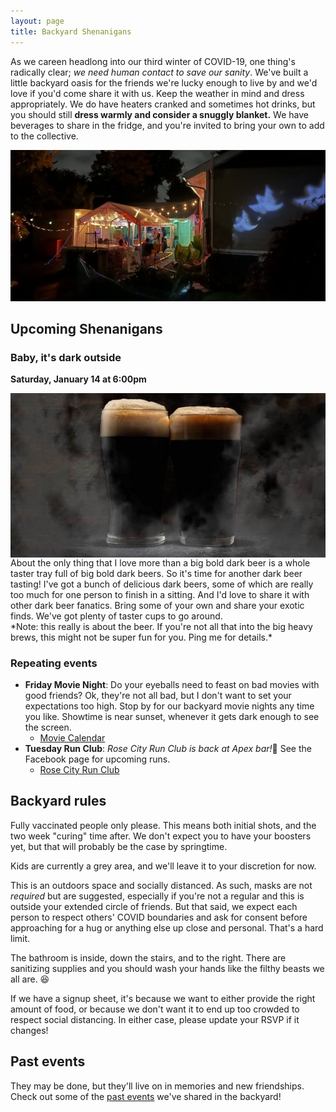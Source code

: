 ```yaml
---
layout: page
title: Backyard Shenanigans
---
```


As we careen headlong into our third winter of COVID-19, one thing's radically
clear; _we need human contact to save our sanity_. We've built a little backyard
 oasis for the friends we're lucky enough to live by and we'd love if you'd come
share it with us. Keep the weather in mind and dress appropriately. We do have
heaters cranked and sometimes hot drinks, but you should still **dress warmly and
consider a snuggly blanket.** We have beverages to share in the fridge, and you're
invited to bring your own to add to the collective.

![Backyard photo with Josh singing spooky karaoke](/assets/images/backyard.jpg)


## Upcoming Shenanigans

### Baby, it's dark outside
**Saturday, January 14 at 6:00pm**

<img style="float: right; border: none;" src="/assets/images/Smoke-Stout-Porter.jpg" />
About the only thing that I love more than a big bold dark beer is a whole
taster tray full of big bold dark beers. So it's time for another dark beer tasting!
I've got a bunch of delicious dark beers, some of which are really too much for one
person to finish in a sitting. And I'd love to share it with other dark beer fanatics.
Bring some of your own and share your exotic finds. We've got plenty of taster cups to
go around.<br>
*Note: this really is about the beer. If you're not all that into the big heavy brews,
this might not be super fun for you. Ping me for details.*


### Repeating events
* **Friday Movie Night**: Do your eyeballs need to feast on bad movies with good friends? Ok, they're not all bad, but I don't want to set your expectations too high. Stop by for our backyard movie nights any time you like. Showtime is near sunset, whenever it gets dark enough to see the screen.
  * [Movie Calendar](https://docs.google.com/spreadsheets/d/1dvS1hVPiwiNV6u1ZhoIPTQc-Wa7ub_-LjHFjCoU8Yeo/edit?usp=sharing)
* **Tuesday Run Club**: *Rose City Run Club is back at Apex bar!*🎉 See the Facebook page for upcoming runs.
  * [Rose City Run Club](https://www.facebook.com/RoseCityRun/events/)


## Backyard rules

Fully vaccinated people only please. This means both initial shots, and the two
week "curing" time after. We don't expect you to have your boosters yet, but
that will probably be the case by springtime.

Kids are currently a grey area, and we'll leave it to your discretion for now.

This is an outdoors space and socially distanced. As such, masks are not
_required_ but are suggested, especially if you're not a regular and this is
outside your extended circle of friends. But that said, we expect each person to respect
others' COVID boundaries and ask for consent before approaching for
a hug or anything else up close and personal. That's a hard
limit.

The bathroom is inside, down the stairs, and to the right. There are sanitizing
supplies and you should wash your hands like the filthy beasts we all are. 😆

If we have a signup sheet, it's because we want to either provide the right
amount of food, or because we don't want it to end up too crowded to respect
social distancing. In either case, please update your RSVP if it changes!


## Past events

They may be done, but they'll live on in memories and new friendships. Check
out some of the [past events](past) we've shared in the backyard!
